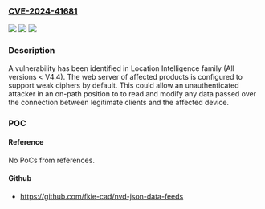 ### [CVE-2024-41681](https://cve.mitre.org/cgi-bin/cvename.cgi?name=CVE-2024-41681)
![](https://img.shields.io/static/v1?label=Product&message=Location%20Intelligence%20family&color=blue)
![](https://img.shields.io/static/v1?label=Version&message=0%3C%20V4.4%20&color=brighgreen)
![](https://img.shields.io/static/v1?label=Vulnerability&message=CWE-326%3A%20Inadequate%20Encryption%20Strength&color=brighgreen)

### Description

A vulnerability has been identified in Location Intelligence family (All versions < V4.4). The web server of affected products is configured to support weak ciphers  by default. This could allow an unauthenticated attacker in an on-path position to to read and modify any data passed over the connection between legitimate clients and the affected device.

### POC

#### Reference
No PoCs from references.

#### Github
- https://github.com/fkie-cad/nvd-json-data-feeds

